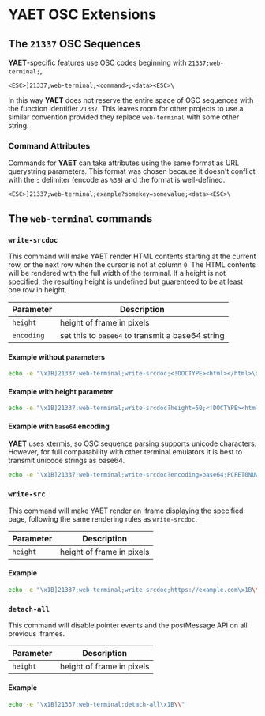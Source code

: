 # YAET OSC Extensions

## The `21337` OSC Sequences

**YAET**-specific features use OSC codes beginning with `21337;web-terminal;`,

```
<ESC>]21337;web-terminal;<command>;<data><ESC>\
```

In this way **YAET** does not reserve the entire space of OSC
sequences with the function identifier `21337`.
This leaves room for other projects to use a similar
convention provided they replace `web-terminal` with
some other string.

### Command Attributes

Commands for **YAET** can take attributes using the same format
as URL querystring parameters. This format was chosen because
it doesn't conflict with the `;` delimiter (encode as `%3B`)
and the format is well-defined.

```
<ESC>]21337;web-terminal;example?somekey=somevalue;<data><ESC>\
```

## The `web-terminal` commands

### `write-srcdoc`

This command will make YAET render HTML contents starting at
the current row, or the next row when the cursor is not at
column `0`. The HTML contents will be rendered with the
full width of the terminal. If a height is not specified, the
resulting height is undefined but guarenteed to be at least one
row in height.

| Parameter  | Description |
| ---------- | ----------- |
| `height`   | height of frame in pixels |
| `encoding` | set this to `base64` to transmit a base64 string |

#### Example without parameters

```sh
echo -e "\x1B]21337;web-terminal;write-srcdoc;<!DOCTYPE><html></html>\x1B\\"
```

#### Example with height parameter

```sh
echo -e "\x1B]21337;web-terminal;write-srcdoc?height=50;<!DOCTYPE><html></html>\x1B\\"
```

#### Example with `base64` encoding

**YAET** uses [xtermjs](https://github.com/xtermjs/xterm.js),
so OSC sequence parsing supports unicode characters. However, for full compatability
with other terminal emulators it is best to transmit unicode strings as base64.

```sh
echo -e "\x1B]21337;web-terminal;write-srcdoc?encoding=base64;PCFET0NUWVBFPjxodG1sPjwvaHRtbD4=\x1B\\"
```

### `write-src`

This command will make YAET render an iframe displaying the specified
page, following the same rendering rules as `write-srcdoc`.

| Parameter  | Description |
| ---------- | ----------- |
| `height`   | height of frame in pixels |

#### Example

```sh
echo -e "\x1B]21337;web-terminal;write-srcdoc;https://example.com\x1B\\"
```
### `detach-all`

This command will disable pointer events and the postMessage API on all
previous iframes.

| Parameter  | Description |
| ---------- | ----------- |
| `height`   | height of frame in pixels |

#### Example

```sh
echo -e "\x1B]21337;web-terminal;detach-all\x1B\\"
```

